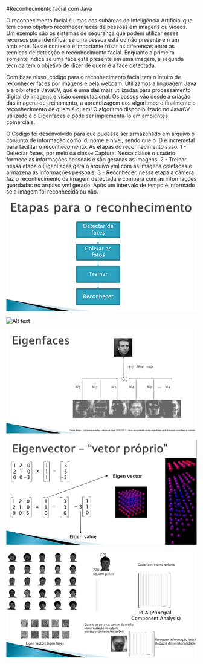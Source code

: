 #Reconhecimento facial com Java

O reconhecimento facial é umas das subáreas da Inteligência Artificial que tem como objetivo reconhecer faces de pessoas em imagens  ou vídeos. Um exemplo são os sistemas de segurança que podem utilizar  esses recursos para identificar se uma pessoa está ou não presente em um  ambiente. Neste contexto é importante frisar as diferenças entre as  técnicas de detecção e reconhecimento facial. Enquanto a primeira  somente indica se uma face está presente em uma imagem, a segunda  técnica tem o objetivo de dizer de quem é a face detectada.

Com base nisso, código para o reconhecimento facial tem o intuito de reconhecer faces por imagens e  pela webcam. Utilizamos a linguagem Java e a biblioteca JavaCV, que é  uma das mais utilizadas para processamento digital de  imagens e visão computacional. Os passos vão desde a criação das imagens de  treinamento, a aprendizagem dos algoritmos e finalmente o reconhecimento  de quem é quem! O algoritmo disponibilizado no JavaCV utilizado é o Eigenfaces e pode ser implementá-lo em ambientes comerciais.

O Código foi desenvolvido para que pudesse ser armazenado em arquivo o conjunto de informação como id, nome e nível, sendo que o ID é incremetal para facilitar o reconhecomento. As etapas do reconhecimento saão: 
1 - Detectar faces, por meio da classe Captura. Nessa classe o usuário formece as informações pessoais e são geradas as imagens.
2 - Treinar. nessa etapa o EigenFaces gera o arquivo yml com as imagens coletadas e armazena as informações pessoais.
3 - Reconhecer. nessa etapa a câmera faz o reconhecimento da imagem detectada e compara com as informações guardadas no arquivo yml gerado. Após um intervalo de tempo é informado se a imagem foi reconhecida ou não.

![Alt text](https://github.com/Rodrigo-sketch/reconhecimento-facial-java/blob/main/etapas%20para%20o%20reconhecimento.png?raw=true)

![Alt text](https://github.com/Rodrigo-sketch/reconhecimento-facial-java/blob/main/eexemplo-reconhecimento-facial.png?raw=true)

![Alt text](https://github.com/Rodrigo-sketch/reconhecimento-facial-java/blob/main/eigenfaces.png?raw=true)

![Alt text](https://github.com/Rodrigo-sketch/reconhecimento-facial-java/blob/main/Eigenvetor.png?raw=true)

![Alt text](https://github.com/Rodrigo-sketch/reconhecimento-facial-java/blob/main/Eigenvetor2.png?raw=true)
